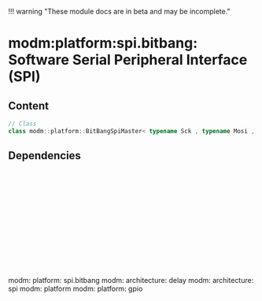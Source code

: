 !!! warning "These module docs are in beta and may be incomplete."

# modm:platform:spi.bitbang: Software Serial Peripheral Interface (SPI)



## Content

```cpp
// Class
class modm::platform::BitBangSpiMaster< typename Sck , typename Mosi , typename Miso =GpioUnused >;
```
## Dependencies

<?xml version="1.0" encoding="UTF-8" standalone="no"?>
<!DOCTYPE svg PUBLIC "-//W3C//DTD SVG 1.1//EN"
 "http://www.w3.org/Graphics/SVG/1.1/DTD/svg11.dtd">
<!-- Generated by graphviz version 2.40.1 (20161225.0304)
 -->
<!-- Title: modm:platform:spi.bitbang Pages: 1 -->
<svg width="362pt" height="150pt"
 viewBox="0.00 0.00 362.00 150.00" xmlns="http://www.w3.org/2000/svg" xmlns:xlink="http://www.w3.org/1999/xlink">
<g id="graph0" class="graph" transform="scale(1 1) rotate(0) translate(4 146)">
<title>modm:platform:spi.bitbang</title>
<polygon fill="#ffffff" stroke="transparent" points="-4,4 -4,-146 358,-146 358,4 -4,4"/>
<!-- modm_platform_spi_bitbang -->
<g id="node1" class="node">
<title>modm_platform_spi_bitbang</title>
<polygon fill="#d3d3d3" stroke="#000000" stroke-width="2" points="228.5,-53 151.5,-53 151.5,0 228.5,0 228.5,-53"/>
<text text-anchor="middle" x="190" y="-37.8" font-family="Times,serif" font-size="14.00" fill="#000000">modm:</text>
<text text-anchor="middle" x="190" y="-22.8" font-family="Times,serif" font-size="14.00" fill="#000000">platform:</text>
<text text-anchor="middle" x="190" y="-7.8" font-family="Times,serif" font-size="14.00" fill="#000000">spi.bitbang</text>
</g>
<!-- modm_architecture_delay -->
<g id="node2" class="node">
<title>modm_architecture_delay</title>
<g id="a_node2"><a xlink:href="../modm-architecture-delay" xlink:title="modm:&#10;architecture:&#10;delay">
<polygon fill="#d3d3d3" stroke="#000000" points="84,-142 0,-142 0,-89 84,-89 84,-142"/>
<text text-anchor="middle" x="42" y="-126.8" font-family="Times,serif" font-size="14.00" fill="#000000">modm:</text>
<text text-anchor="middle" x="42" y="-111.8" font-family="Times,serif" font-size="14.00" fill="#000000">architecture:</text>
<text text-anchor="middle" x="42" y="-96.8" font-family="Times,serif" font-size="14.00" fill="#000000">delay</text>
</a>
</g>
</g>
<!-- modm_platform_spi_bitbang&#45;&gt;modm_architecture_delay -->
<g id="edge1" class="edge">
<title>modm_platform_spi_bitbang&#45;&gt;modm_architecture_delay</title>
<path fill="none" stroke="#000000" d="M151.1147,-49.8837C133.29,-60.6026 111.9268,-73.4494 92.847,-84.9231"/>
<polygon fill="#000000" stroke="#000000" points="91.0284,-81.9326 84.2623,-90.0855 94.6358,-87.9314 91.0284,-81.9326"/>
</g>
<!-- modm_architecture_spi -->
<g id="node3" class="node">
<title>modm_architecture_spi</title>
<g id="a_node3"><a xlink:href="../modm-architecture-spi" xlink:title="modm:&#10;architecture:&#10;spi">
<polygon fill="#d3d3d3" stroke="#000000" points="186,-142 102,-142 102,-89 186,-89 186,-142"/>
<text text-anchor="middle" x="144" y="-126.8" font-family="Times,serif" font-size="14.00" fill="#000000">modm:</text>
<text text-anchor="middle" x="144" y="-111.8" font-family="Times,serif" font-size="14.00" fill="#000000">architecture:</text>
<text text-anchor="middle" x="144" y="-96.8" font-family="Times,serif" font-size="14.00" fill="#000000">spi</text>
</a>
</g>
</g>
<!-- modm_platform_spi_bitbang&#45;&gt;modm_architecture_spi -->
<g id="edge2" class="edge">
<title>modm_platform_spi_bitbang&#45;&gt;modm_architecture_spi</title>
<path fill="none" stroke="#000000" d="M176.1985,-53.2029C171.8774,-61.5633 167.0377,-70.927 162.4496,-79.8039"/>
<polygon fill="#000000" stroke="#000000" points="159.2741,-78.3253 157.7918,-88.8159 165.4926,-81.5394 159.2741,-78.3253"/>
</g>
<!-- modm_platform -->
<g id="node4" class="node">
<title>modm_platform</title>
<g id="a_node4"><a xlink:href="../modm-platform" xlink:title="modm:&#10;platform">
<polygon fill="#d3d3d3" stroke="#000000" points="268,-134.5 204,-134.5 204,-96.5 268,-96.5 268,-134.5"/>
<text text-anchor="middle" x="236" y="-119.3" font-family="Times,serif" font-size="14.00" fill="#000000">modm:</text>
<text text-anchor="middle" x="236" y="-104.3" font-family="Times,serif" font-size="14.00" fill="#000000">platform</text>
</a>
</g>
</g>
<!-- modm_platform_spi_bitbang&#45;&gt;modm_platform -->
<g id="edge3" class="edge">
<title>modm_platform_spi_bitbang&#45;&gt;modm_platform</title>
<path fill="none" stroke="#000000" d="M203.8015,-53.2029C209.3689,-63.9746 215.7972,-76.4119 221.439,-87.3275"/>
<polygon fill="#000000" stroke="#000000" points="218.4522,-89.1717 226.153,-96.4482 224.6707,-85.9576 218.4522,-89.1717"/>
</g>
<!-- modm_platform_gpio -->
<g id="node5" class="node">
<title>modm_platform_gpio</title>
<g id="a_node5"><a xlink:href="../modm-platform-gpio" xlink:title="modm:&#10;platform:&#10;gpio">
<polygon fill="#d3d3d3" stroke="#000000" points="354,-142 286,-142 286,-89 354,-89 354,-142"/>
<text text-anchor="middle" x="320" y="-126.8" font-family="Times,serif" font-size="14.00" fill="#000000">modm:</text>
<text text-anchor="middle" x="320" y="-111.8" font-family="Times,serif" font-size="14.00" fill="#000000">platform:</text>
<text text-anchor="middle" x="320" y="-96.8" font-family="Times,serif" font-size="14.00" fill="#000000">gpio</text>
</a>
</g>
</g>
<!-- modm_platform_spi_bitbang&#45;&gt;modm_platform_gpio -->
<g id="edge4" class="edge">
<title>modm_platform_spi_bitbang&#45;&gt;modm_platform_gpio</title>
<path fill="none" stroke="#000000" d="M228.6523,-52.962C243.9347,-63.4245 261.556,-75.4884 277.2202,-86.2123"/>
<polygon fill="#000000" stroke="#000000" points="275.4652,-89.2524 285.6939,-92.0135 279.4196,-83.4763 275.4652,-89.2524"/>
</g>
</g>
</svg>

